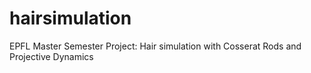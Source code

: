 # hairsimulation
EPFL Master Semester Project: Hair simulation with Cosserat Rods and Projective Dynamics
